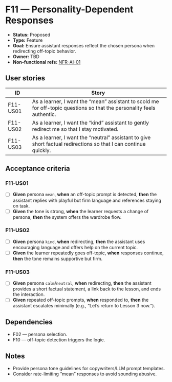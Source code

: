 # F11 — Personality-Dependent Responses

- **Status:** Proposed
- **Type:** Feature
- **Goal:** Ensure assistant responses reflect the chosen persona when redirecting off-topic behavior.
- **Owner:** TBD
- **Non-functional refs:** [NFR-AI-01](../non-functional.md)

## User stories

| ID | Story |
|----|-------|
| F11-US01 | As a learner, I want the “mean” assistant to scold me for off-topic questions so that the personality feels authentic. |
| F11-US02 | As a learner, I want the “kind” assistant to gently redirect me so that I stay motivated. |
| F11-US03 | As a learner, I want the “neutral” assistant to give short factual redirections so that I can continue quickly. |

## Acceptance criteria

### F11-US01
- [ ] **Given** persona `mean`, **when** an off-topic prompt is detected, **then** the assistant replies with playful but firm language and references staying on task.
- [ ] **Given** the tone is strong, **when** the learner requests a change of persona, **then** the system offers the wardrobe flow.

### F11-US02
- [ ] **Given** persona `kind`, **when** redirecting, **then** the assistant uses encouraging language and offers help on the current topic.
- [ ] **Given** the learner repeatedly goes off-topic, **when** responses continue, **then** the tone remains supportive but firm.

### F11-US03
- [ ] **Given** persona `calm`/`neutral`, **when** redirecting, **then** the assistant provides a short factual statement, a link back to the lesson, and ends the interaction.
- [ ] **Given** repeated off-topic prompts, **when** responded to, **then** the assistant escalates minimally (e.g., “Let’s return to Lesson 3 now.”).

## Dependencies

- F02 — persona selection.
- F10 — off-topic detection triggers the logic.

## Notes

- Provide persona tone guidelines for copywriters/LLM prompt templates.
- Consider rate-limiting “mean” responses to avoid sounding abusive.

